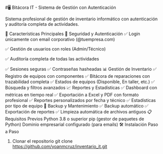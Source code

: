#🖥️ Bitácora IT - Sistema de Gestión con Autenticación

Sistema profesional de gestión de inventario informático con autenticación y auditoría completa de actividades.

🚀 Características Principales
🔐 Seguridad y Autenticación
✅ Login únicamente con email corporativo (@tuempresa.com)

✅ Gestión de usuarios con roles (Admin/Técnico)

✅ Auditoría completa de todas las actividades

✅ Sesiones seguras 
✅ Contraseñas hasheadas
📊 Gestión de Inventario
✅ Registro de equipos con componentes
✅ Bitácora de reparaciones con trazabilidad completa
✅ Estados de equipos (Disponible, En taller, etc.)
✅ Búsqueda y filtros avanzados
📈 Reportes y Estadísticas
✅ Dashboard con métricas en tiempo real
✅ Exportación a Excel y PDF con formato profesional
✅ Reportes personalizados por fecha y técnico
✅ Estadísticas por tipo de equipo
💾 Backup y Mantenimiento
✅ Backup automático
✅ Exportación de reportes
✅ Limpieza automática de archivos antiguos
📋 Requisitos Previos
Python 3.8 o superior
pip (gestor de paquetes de Python)
Dominio empresarial configurado (para emails)
🛠️ Instalación Paso a Paso
1. Clonar el repositorio
git clone https://github.com/yoanmcruz/inventario_it.git
